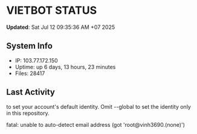 # VIETBOT STATUS
**Updated**: Sat Jul 12 09:35:36 AM +07 2025

## System Info
- IP: 103.77.172.150
- Uptime: up 6 days, 13 hours, 23 minutes
- Files: 28417

## Last Activity

to set your account's default identity.
Omit --global to set the identity only in this repository.

fatal: unable to auto-detect email address (got 'root@vinh3690.(none)')
